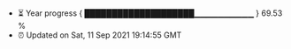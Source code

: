 - ⏳ Year progress { ████████████████████▁▁▁▁▁▁▁▁▁▁ } 69.53 %
- ⏰ Updated on Sat, 11 Sep 2021 19:14:55 GMT

